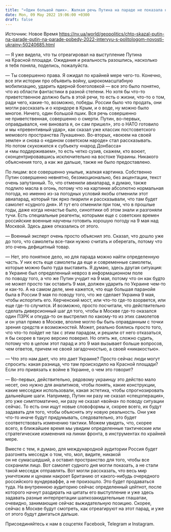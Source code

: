 ```yaml
---
title: "«Один большой пшик». Жалкая речь Путина на параде не показала ни одного видения РФ, а что будет дальше — интервью с политологом"
date: Mon, 09 May 2022 19:06:00 +0300
draft: false
---
```

Источник: Новое Время https://nv.ua/world/geopolitics/chto-skazal-putin-na-parade-putin-na-parade-pobedy-2022-intervyu-s-politologom-novosti-ukrainy-50240685.html


— Я уже видела, что ты отреагировал на выступление Путина на Красной площади. Ожидания и реальность разошлись, насколько я тебя поняла, поделись, пожалуйста.

— Ты совершенно права. Я ожидал по крайней мере чего-то. Конечно, все эти истории про объявить войну, широкомасштабную мобилизацию, ударить ядерной боеголовкой — все это было понятно, что из области фантастики в разной степени. Но хотя бы что-то приветственное должно быть в этой речи, то есть о жизни, что-то о том, ради чего, какие-то, возможно, победы. России было что продать, они могли рассказать и о коридоре в Крым, и о воде, ну можно было многое. Ничего, один большой пшик. Вся речь совершенно не приветственная, совершенно о смерти. Путин, во-первых, оправдывался, «не виновата я, он сам пришел», это о НАТО готовило и мы «превентивный удар», как сказал уже классик постсоветского мемового пространства Лукашенко. Во-вторых, «воюем на своей земле» и снова о «едином советском народе» стал рассказывать. Но потом скукожился к субъекту «народ Донбасса» и «мы поддерживаем», то есть четко сузив, скажем, кто воюет, сконцентрировавшись исключительно на востоке Украины. Никакого объяснения того, а как же дальше, также не было предоставлено.

По лицам: все совершенно унылые, жалкая картинка. Собственно Путин совершенно невнятно, безэмоционально, без акцентации, текст очень запутанный. То, что отменили авиапарад, я думаю, также подлило масла в огонь, потому что на картинке абсолютно нормальная погода, но именно из-за погодных условий якобы отменили этот авиапарад, который так ярко пиарили и рассказывали, что там будет самолет «судного дня». И тут его отменили при том, что в прошлые годы, даже когда ненастье было, синоптики об этом знали и разгоняли тучи. Есть специальные реагенты, которыми еще с советских времен российские военные научены готовить хорошую погоду на 9 мая над Москвой. Здесь даже отказались от этого.

— Военный эксперт очень просто объяснил это. Сказал, что дошло уже до того, что самолеты все-таки нужно считать и оберегать, потому что это очень дефицитный товар.

— Нет, это понятное дело, но для парада можно найти определенную часть. У них есть еще самолеты да еще и современные самолеты, которые можно было туда выставить. Я думаю, здесь другая ситуация: в Украине был определенный невроз в информационном поле по поводу того, а что же Путин учудит на 9 мая, потому что он как будто не может просто так оставить 9 мая, должен ударить по Украине чем-то и как-то. А на самом деле, мне кажется, что еще большая паранойя была в России 9 мая по поводу того, что же сделает Украина 9 мая, чтобы испортить его. Керченский мост, или что-то где-то взорвется, или еще где-то случится. И возможно, просто посчитали, что действительно сделать диверсионный шаг дл того, чтобы в Москве где-то оказался один ПЗРК и откуда-то он выстрелил по какому-то из этих самолетов и он упал прямо в Москве, вполне могло бы быть оправданным с точки зрения средств и возможностей. Может, реально боялись просто того, что что-то пойдет не так с этим парадом, и решили от него отказаться, я бы скорее в такую версию поверил. Но опять же, сложно судить, потому что в целом этот парад и это 9 мая вызывает больше вопросов, чем ответов, причем не своей загадочностью, а своей «никакостью».

— Что это нам дает, что это дает Украине? Просто сейчас люди могут спросить: какая разница, что там происходило на Красной площади? Если это привязать к войне в Украине, о чем это говорит?

— Во-первых, действительно, рядовому украинцу это действо мало несет, оно нужно для аналитиков, чтобы понять, какие конструкции, какие месседжи использовали, какая эстетика, чтобы спрогнозировать дальнейшие шаги. Например, Путин ни разу не сказал «спецоперация», это уже симптоматично, ни разу не сказал «война» по поводу ситуации сейчас. То есть они ищут новые словоформы и, скорее всего, их будут задавать для того, чтобы объяснять эту новую реальность. Они уже что-то иначе будут придумывать, следовательно, это будет соответствовать изменению тактики. Можем увидеть, что, скорее всего, в ближайшее время мы увидим определенные тактические или стратегические изменения на линии фронта, в инструментах по крайней мере.

Вместе с тем, я думаю, для международной аудитории Россия будет разгонять месседж о том, что, мол, видите, никакой он не сумасшедший, а оставил пространство для того, чтобы все сохранили лицо. Вот самолет судного дня могли показать, а не стали такой месседж отправлять. Вот могли рассказать, что весь мир уничтожим и цунами накроет Британию от какого-нибудь очередного российского вундерваффе, а не произошло. Это будет продаваться туда. На внутреннюю аудиторию сейчас определенный цейтнот, после которого начнут раздирать на цитаты его выступление и уже здесь задавать разные интерпретации шапкозакидательные глашатаи, очевидно, занимающие сейчас выжидательную позицию. Скорее, сейчас в Москве будут смотреть, как отреагируют на этот парад, и уже от этого будут двигаться дальше.

Присоединяйтесь к нам в соцсетях Facebook, Telegram и Instagram.
